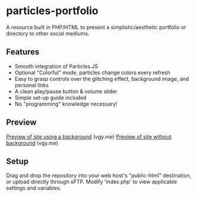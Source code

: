 # particles-portfolio
A resource built in PHP/HTML to present a simplistic/aesthetic portfolio or directory to other social mediums.

## Features
- Smooth integration of Particles.JS
- Optional "Colorful" mode, particles change colors every refresh
- Easy to grasp controls over the glitching effect, background image, and personal links
- A clean play/pause button & volume slider
- Simple set-up guide included
- No "programming" knowledge necessary!

## Preview

[Preview of site using a background](https://vgy.me/GERYBn.gif) (vgy.me)
[Preview of site without background](https://vgy.me/DxICY7.gif) (vgy.me) 

## Setup

Drag and drop the repository into your web host's "public-html" destination, or upload directly through sFTP.
Modify 'index.php' to view applicable settings and variables.
